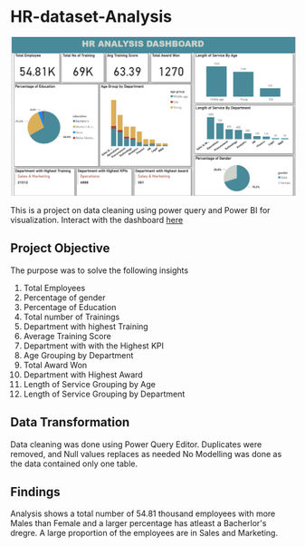 # HR-dataset-Analysis

![](Dashboard.png)

This is a project on data cleaning using power query and Power BI for visualization. 
Interact with the dashboard [here](https://app.powerbi.com/groups/me/reports/cda88d77-bab5-441d-b834-30beaa15f4da/ReportSection?experience=power-bi)

## Project Objective
The purpose was to solve the following insights
1.  Total Employees
2.  Percentage of gender
3.  Percentage of Education
4.  Total  number of Trainings
5.  Department with highest Training
6.  Average Training Score
7.  Department with with the Highest KPI
8.  Age Grouping by Department
9.  Total Award Won
10. Department with Highest Award
11. Length of Service Grouping by Age 
12. Length of Service Grouping by Department

## Data Transformation
Data cleaning was done using Power Query Editor.
Duplicates were removed, and Null values replaces as needed
No Modelling was done as the data contained only one table.

## Findings
Analysis shows a total number of 54.81 thousand employees with more Males than Female and a larger percentage has atleast a Bacherlor's dregre. 
A large proportion of the employees are in Sales and Marketing.


